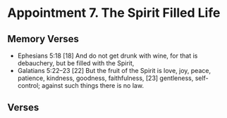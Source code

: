 #  Appointment 7. The Spirit Filled Life

## Memory Verses
- Ephesians 5:18   [18] And do not get drunk with wine, for that is debauchery, but be filled with the Spirit, 
- Galatians 5:22–23   [22] But the fruit of the Spirit is love, joy, peace, patience, kindness, goodness, faithfulness, [23] gentleness, self-control; against such things there is no law. 

## Verses
